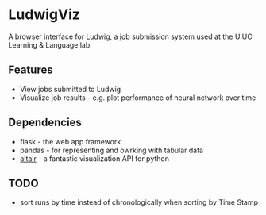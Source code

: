 # LudwigViz


A browser interface for [Ludwig](https://github.com/phueb/Ludwig), a job submission system used at the UIUC Learning & Language lab.

## Features

* View jobs submitted to Ludwig
* Visualize job results - e.g. plot performance of neural network over time

## Dependencies

* flask - the web app framework
* pandas - for representing and owrking with tabular data
* [altair](https://altair-viz.github.io/user_guide/saving_charts.html) - a fantastic visualization API for python

## TODO

* sort runs by time instead of chronologically when sorting by Time Stamp

 